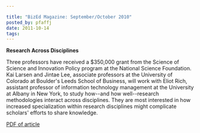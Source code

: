 ```yaml
---

title: "BizEd Magazine: September/October 2010"
posted_by: pfaffj
date: 2011-10-14
tags: 
---
```


<p><strong>Research Across Disciplines</strong></p>
<p>Three professors have received a $350,000 grant from the Science of Science and Innovation Policy program at the National Science Foundation. Kai Larsen and Jintae Lee, associate professors at the University of Colorado at Boulder's Leeds School of Business, will work with Eliot Rich, assistant professor of information technology management at the University at Albany in New York, to study how--and how well--research methodologies interact across disciplines. They are most interested in how increased specialization within research disciplines might complicate scholars' efforts to share knowledge.</p>
<p><a href="{{ '/assets/files/bized septoct 2010.pdf' | relative_url }}">PDF of article</a></p>
    
